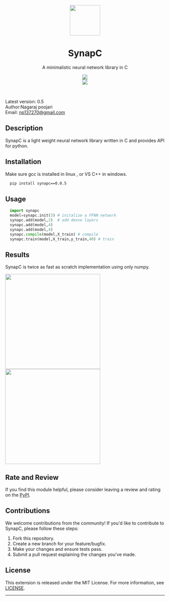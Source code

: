 
<p align="center">
  <a href="https://github.com/AMAI-GmbH/AI-Expert-Roadmap">
    <img src="https://github.com/nagarajRPoojari/SynapC/assets/116948655/288c4145-8433-439b-8cf7-0ccf8837d874" width="96" height="96" "
>
  </a>


  
  <h1 align="center">SynapC</h1>
  <p align="center">A minimalistic neural network library in C</p>
  <p align="center">
      <a href="" target="_blank"><img src="https://img.shields.io/github/license/nagarajRPoojari/Gluon-AI.svg" style="display: inherit;"/></a>
      <a href="https://www.linkedin.com/shareArticle?mini=true&url=https://i.am.ai/roadmap&title=&><img src="https://img.shields.io/badge/post-blue.svg?logo=linkedin&logoColor=white" style="display: inherit;"/></a>
      <a href="https://github.com/nagarajRPoojari/Gluon-AI"><img src="https://img.shields.io/github/issues/nagarajRPoojari/Gluon-AI.svg" style="display: inherit;"/></a>
<a href="https://opensource.org/licenses/MIT/" target="_blank"></a>
  </p>
  <br>
</p>


Latest version: 0.5  
Author:Nagaraj poojari  
Email: np137270@gmail.com 


## Description

SynapC is a light weight neural network library written in C and provides API for python.


## Installation
Make sure gcc is installed in linux , or VS C++ in windows.
```bash
  pip install synapc==0.0.5
```
</p>

## Usage
```python
  import synapc
  model=synapc.init(3) # initalize a FFNN network
  synapc.add(model,2)  # add dense layers 
  synapc.add(model,4)
  synapc.add(model,4)
  synapc.compile(model,X_train) # compile
  synapc.train(model,X_train,y_train,40) # train
```

## Results
SynapC is twice as fast as scratch implementation using only numpy.
<div>
  <img src="https://github.com/nagarajRPoojari/SynapC/assets/116948655/59d15ba9-dd17-4e4e-be1d-fa3363f2b53a" width="300">
  <img src="https://github.com/nagarajRPoojari/SynapC/assets/116948655/15438148-a6c2-440a-ad5a-6c5ae542a71e" width="300">
</div>


## Rate and Review

If you find this module helpful, please consider leaving a review and rating on the [PyPI](https://pypi.org/project/synapc/).

## Contributions

We welcome contributions from the community! If you'd like to contribute to SynapC, please follow these steps:

1. Fork this repository.
2. Create a new branch for your feature/bugfix.
3. Make your changes and ensure tests pass.
4. Submit a pull request explaining the changes you've made.


## License

This extension is released under the MIT License. For more information, see [LICENSE](LICENSE).

---
